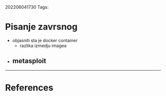 202206041730
Tags: 
# Pisanje zavrsnog
- objasniti sta je docker container
	- razlika izmedju imagea
- metasploit
	- 
---
# References